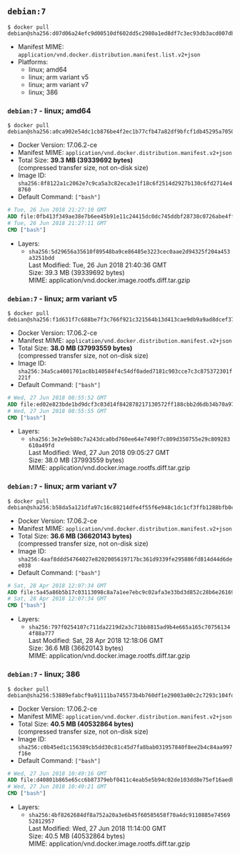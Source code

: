## `debian:7`

```console
$ docker pull debian@sha256:d07d06a24efc9d00510df602dd5c2980a1ed8df7c3ec93db3acd007db67e765b
```

-	Manifest MIME: `application/vnd.docker.distribution.manifest.list.v2+json`
-	Platforms:
	-	linux; amd64
	-	linux; arm variant v5
	-	linux; arm variant v7
	-	linux; 386

### `debian:7` - linux; amd64

```console
$ docker pull debian@sha256:a0ca902e54dc1cb876be4f2ec1b77cfb47a82df9bfcf1db45295a7050d5c680b
```

-	Docker Version: 17.06.2-ce
-	Manifest MIME: `application/vnd.docker.distribution.manifest.v2+json`
-	Total Size: **39.3 MB (39339692 bytes)**  
	(compressed transfer size, not on-disk size)
-	Image ID: `sha256:8f8122a1c2062e7c9ca5a3c82eca3e1f18c6f2514d2927b130c6fd2714e48760`
-	Default Command: `["bash"]`

```dockerfile
# Tue, 26 Jun 2018 21:27:10 GMT
ADD file:0fb413f349ae38e7b6ee45b91e11c24415dc0dc745ddbf28738c0726abe4ff0e in / 
# Tue, 26 Jun 2018 21:27:11 GMT
CMD ["bash"]
```

-	Layers:
	-	`sha256:5d29656a35610f89548ba9ce86485e3223cec0aae2d94325f204a453a3251bdd`  
		Last Modified: Tue, 26 Jun 2018 21:40:36 GMT  
		Size: 39.3 MB (39339692 bytes)  
		MIME: application/vnd.docker.image.rootfs.diff.tar.gzip

### `debian:7` - linux; arm variant v5

```console
$ docker pull debian@sha256:f1d631f7c688be7f3c766f921c321564b13d413cae9db9a9ad8dcef376ffb3ad
```

-	Docker Version: 17.06.2-ce
-	Manifest MIME: `application/vnd.docker.distribution.manifest.v2+json`
-	Total Size: **38.0 MB (37993559 bytes)**  
	(compressed transfer size, not on-disk size)
-	Image ID: `sha256:34a5ca4001701ac8b140584f4c54df0aded7181c903cce7c3c875372301f221f`
-	Default Command: `["bash"]`

```dockerfile
# Wed, 27 Jun 2018 08:55:52 GMT
ADD file:ed02e823bde1bd9dcf3c03d14f842878217130572ff188cbb2d6db34b70a979e in / 
# Wed, 27 Jun 2018 08:55:55 GMT
CMD ["bash"]
```

-	Layers:
	-	`sha256:3e2e9eb80c7a243dca0bd760ee64e7490f7c809d350755e29c809283610a49fd`  
		Last Modified: Wed, 27 Jun 2018 09:05:27 GMT  
		Size: 38.0 MB (37993559 bytes)  
		MIME: application/vnd.docker.image.rootfs.diff.tar.gzip

### `debian:7` - linux; arm variant v7

```console
$ docker pull debian@sha256:b58da5a121dfa97c16c88214dfe4f55f6e948c1dc1cf3ffb1288bfb0c6ac5239
```

-	Docker Version: 17.06.2-ce
-	Manifest MIME: `application/vnd.docker.distribution.manifest.v2+json`
-	Total Size: **36.6 MB (36620143 bytes)**  
	(compressed transfer size, not on-disk size)
-	Image ID: `sha256:4aaf8ddd54764027e8202005619717bc361d9339fe295886fd814d44d6dee038`
-	Default Command: `["bash"]`

```dockerfile
# Sat, 28 Apr 2018 12:07:34 GMT
ADD file:5a45a86b5b17c03113098c8a7a1ee7ebc9c02afa3e33bd3d852c28b6e261697a in / 
# Sat, 28 Apr 2018 12:07:34 GMT
CMD ["bash"]
```

-	Layers:
	-	`sha256:797f0254107c711da2219d2a3c71bb8815ad9b4e665a165c707561344f88a777`  
		Last Modified: Sat, 28 Apr 2018 12:18:06 GMT  
		Size: 36.6 MB (36620143 bytes)  
		MIME: application/vnd.docker.image.rootfs.diff.tar.gzip

### `debian:7` - linux; 386

```console
$ docker pull debian@sha256:53889efabcf9a91111ba745573b4b760df1e29003a00c2c7293c104fd2b71504
```

-	Docker Version: 17.06.2-ce
-	Manifest MIME: `application/vnd.docker.distribution.manifest.v2+json`
-	Total Size: **40.5 MB (40532864 bytes)**  
	(compressed transfer size, not on-disk size)
-	Image ID: `sha256:c0b45ed1c156389cb5dd30c81c45d7fa8bab031957840f8ee2b4c84aa997f16e`
-	Default Command: `["bash"]`

```dockerfile
# Wed, 27 Jun 2018 10:49:16 GMT
ADD file:d40801b865e65cc6b87379ebf0411c4eab5e5b94c02de103dd8e75ef16aedb97 in / 
# Wed, 27 Jun 2018 10:49:21 GMT
CMD ["bash"]
```

-	Layers:
	-	`sha256:4bf8262684df8a752a20a3e6b45f60585658f70a4dc9110885e7456952812957`  
		Last Modified: Wed, 27 Jun 2018 11:14:00 GMT  
		Size: 40.5 MB (40532864 bytes)  
		MIME: application/vnd.docker.image.rootfs.diff.tar.gzip
